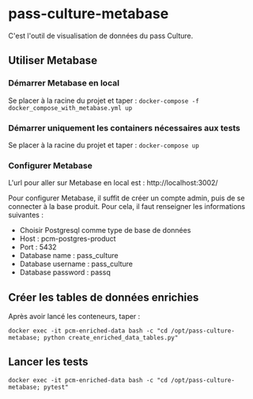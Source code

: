 # pass-culture-metabase

C'est l'outil de visualisation de données du pass Culture.

## Utiliser Metabase
### Démarrer Metabase en local
Se placer à la racine du projet et taper :
`docker-compose -f docker_compose_with_metabase.yml up`

### Démarrer uniquement les containers nécessaires aux tests
Se placer à la racine du projet et taper :
`docker-compose up`


### Configurer Metabase
L'url pour aller sur Metabase en local est : http://localhost:3002/

Pour configurer Metabase, il suffit de créer un compte admin, puis de se connecter à la base produit. Pour cela, il faut renseigner les informations suivantes :
- Choisir Postgresql comme type de base de données
- Host : pcm-postgres-product
- Port : 5432
- Database name : pass_culture
- Database username : pass_culture
- Database password : passq

## Créer les tables de données enrichies
Après avoir lancé les conteneurs, taper :

`docker exec -it pcm-enriched-data bash -c "cd /opt/pass-culture-metabase; python create_enriched_data_tables.py"`

## Lancer les tests
`docker exec -it pcm-enriched-data bash -c "cd /opt/pass-culture-metabase; pytest"`